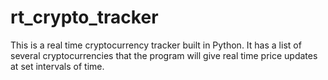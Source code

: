 # rt_crypto_tracker
This is a real time cryptocurrency tracker built in Python. It has a list of several cryptocurrencies that the program will give real time price updates at set intervals of time. 

